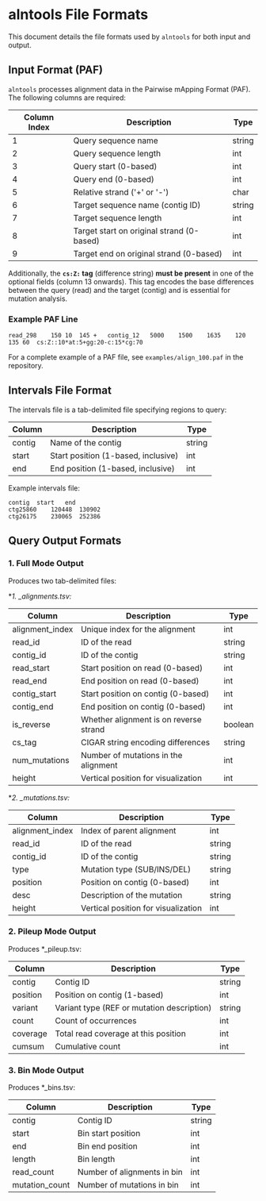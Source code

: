 # alntools File Formats

This document details the file formats used by `alntools` for both input and output.

## Input Format (PAF)

`alntools` processes alignment data in the Pairwise mApping Format (PAF). The following columns are required:

| Column Index | Description                                      | Type  |
|--------------|--------------------------------------------------|-------|
| 1            | Query sequence name                              | string|
| 2            | Query sequence length                            | int   |
| 3            | Query start (0-based)                            | int   |
| 4            | Query end (0-based)                              | int   |
| 5            | Relative strand ('+' or '-')                     | char  |
| 6            | Target sequence name (contig ID)                 | string|
| 7            | Target sequence length                           | int   |
| 8            | Target start on original strand (0-based)        | int   |
| 9            | Target end on original strand (0-based)          | int   |

Additionally, the **`cs:Z:` tag** (difference string) **must be present** in one of the optional fields (column 13 onwards). This tag encodes the base differences between the query (read) and the target (contig) and is essential for mutation analysis.

### Example PAF Line

```text
read_298    150 10  145 +   contig_12   5000    1500    1635    120 135 60  cs:Z::10*at:5+gg:20-c:15*cg:70
```

For a complete example of a PAF file, see `examples/align_100.paf` in the repository.

## Intervals File Format

The intervals file is a tab-delimited file specifying regions to query:

| Column  | Description                           | Type  |
|---------|---------------------------------------|-------|
| contig  | Name of the contig                    | string|
| start   | Start position (1-based, inclusive)   | int   |
| end     | End position (1-based, inclusive)     | int   |

Example intervals file:
```
contig  start   end
ctg25860    120448  130902
ctg26175    230065  252386
```

## Query Output Formats

### 1. Full Mode Output

Produces two tab-delimited files:

**1. *_alignments.tsv:**

| Column         | Description                              | Type    |
|----------------|------------------------------------------|---------|
| alignment_index| Unique index for the alignment           | int     |
| read_id        | ID of the read                           | string  |
| contig_id      | ID of the contig                         | string  |
| read_start     | Start position on read (0-based)         | int     |
| read_end       | End position on read (0-based)           | int     |
| contig_start   | Start position on contig (0-based)       | int     |
| contig_end     | End position on contig (0-based)         | int     |
| is_reverse     | Whether alignment is on reverse strand   | boolean |
| cs_tag         | CIGAR string encoding differences        | string  |
| num_mutations  | Number of mutations in the alignment     | int     |
| height         | Vertical position for visualization      | int     |

**2. *_mutations.tsv:**

| Column         | Description                              | Type    |
|----------------|------------------------------------------|---------|
| alignment_index| Index of parent alignment                | int     |
| read_id        | ID of the read                           | string  |
| contig_id      | ID of the contig                         | string  |
| type           | Mutation type (SUB/INS/DEL)              | string  |
| position       | Position on contig (0-based)             | int     |
| desc           | Description of the mutation              | string  |
| height         | Vertical position for visualization      | int     |

### 2. Pileup Mode Output

Produces *_pileup.tsv:

| Column   | Description                                 | Type   |
|----------|---------------------------------------------|--------|
| contig   | Contig ID                                   | string |
| position | Position on contig (1-based)                | int    |
| variant  | Variant type (REF or mutation description)  | string |
| count    | Count of occurrences                        | int    |
| coverage | Total read coverage at this position        | int    |
| cumsum   | Cumulative count                            | int    |

### 3. Bin Mode Output

Produces *_bins.tsv:

| Column          | Description                               | Type   |
|-----------------|-------------------------------------------|--------|
| contig          | Contig ID                                 | string |
| start           | Bin start position                        | int    |
| end             | Bin end position                          | int    |
| length          | Bin length                                | int    |
| read_count      | Number of alignments in bin               | int    |
| mutation_count  | Number of mutations in bin                | int    | 